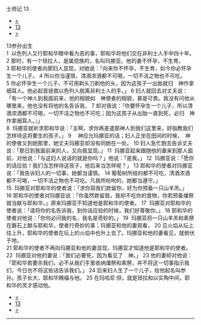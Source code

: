 ﻿





 士师记 13




* [<](bible/JDG12.md)
* [13](bible/JDG.md)
* [>](bible/JDG14.md)



 
13参孙出生  
1  以色列人又行耶和华眼中看为恶的事，耶和华将他们交在非利士人手中四十年。  
2 那时，有一个琐拉人，是属但族的，名叫玛挪亚。他的妻不怀孕，不生育。 
3 耶和华的使者向那妇人显现，对她说：「向来你不怀孕，不生育，如今你必怀孕生一个儿子。 
4 所以你当谨慎，清酒浓酒都不可喝，一切不洁之物也不可吃。 
5 你必怀孕生一个儿子，不可用剃头刀剃他的头，因为这孩子一出胎就归　神作拿细耳人。他必起首拯救以色列人脱离非利士人的手。」 
6 妇人就回去对丈夫说：「有一个神人到我面前来，他的相貌如　神使者的相貌，甚是可畏。我没有问他从哪里来，他也没有将他的名告诉我， 
7 却对我说：『你要怀孕生一个儿子，所以清酒浓酒都不可喝，一切不洁之物也不可吃；因为这孩子从出胎一直到死，必归　神作拿细耳人。』」  
8  玛挪亚就祈求耶和华说：「主啊，求你再差遣那神人到我们这里来，好指教我们怎样待这将要生的孩子。」 
9 　神应允玛挪亚的话；妇人正坐在田间的时候，　神的使者又到她那里，她丈夫玛挪亚却没有同她在一处。 
10 妇人急忙跑去告诉丈夫说：「那日到我面前来的人，又向我显现。」 
11  玛挪亚起来跟随他的妻来到那人面前，对他说：「与这妇人说话的就是你吗？」他说：「是我。」 
12  玛挪亚说：「愿你的话应验！我们当怎样待这孩子，他后来当怎样呢？」 
13 耶和华的使者对玛挪亚说：「我告诉妇人的一切事，她都当谨慎。 
14 葡萄树所结的都不可吃，清酒浓酒都不可喝，一切不洁之物也不可吃。凡我所吩咐的，她都当遵守。」  
15  玛挪亚对耶和华的使者说：「求你容我们款留你，好为你预备一只山羊羔。」 
16 耶和华的使者对玛挪亚说：「你虽然款留我，我却不吃你的食物，你若预备燔祭就当献与耶和华。」原来玛挪亚不知道他是耶和华的使者。 
17  玛挪亚对耶和华的使者说：「请将你的名告诉我，到你话应验的时候，我们好尊敬你。」 
18 耶和华的使者对他说：「你何必问我的名，我名是奇妙的。」 
19  玛挪亚将一只山羊羔和素祭在磐石上献与耶和华，使者行奇妙的事；玛挪亚和他的妻观看， 
20 见火焰从坛上往上升，耶和华的使者在坛上的火焰中也升上去了。玛挪亚和他的妻看见，就俯伏于地。  
21 耶和华的使者不再向玛挪亚和他的妻显现，玛挪亚才知道他是耶和华的使者。 
22  玛挪亚对他的妻说：「我们必要死，因为看见了　神。」 
23 他的妻却对他说：「耶和华若要杀我们，必不从我们手里收纳燔祭和素祭，并不将这一切事指示我们，今日也不将这些话告诉我们。」 
24 后来妇人生了一个儿子，给他起名叫参孙。孩子长大，耶和华赐福与他。 
25 在玛哈尼·但，就是琐拉和以实陶中间，耶和华的灵才感动他。 
* [<](bible/JDG12.md)
* [13](bible/JDG.md)
* [>](bible/JDG14.md)





---









